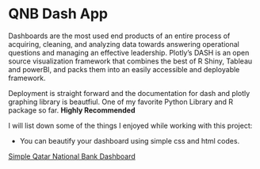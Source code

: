 # QNB Dash App
Dashboards are the most used end products of an entire process of acquiring, cleaning, and analyzing data towards answering operational questions and managing an effective leadership. 
Plotly’s DASH is an open source visualization framework that combines the best of R Shiny, Tableau and powerBI, and packs them into an easily accessible and deployable framework. 

Deployment is straight forward and the documentation for dash and plotly graphing library is beautfiul. One of my favorite Python Library and R package so far. **Highly Recommended**

I will list down some of the things I enjoyed while working with this project:
  * You can beautify your dashboard using simple css and html codes. 

[Simple Qatar National Bank Dashboard](QNBdash.gif)
